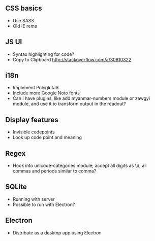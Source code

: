 ## CSS basics

- Use SASS
- Old IE rems

## JS UI

- Syntax highlighting for code?
- Copy to Clipboard http://stackoverflow.com/a/30810322

## i18n

- Implement PolyglotJS
- Include more Google Noto fonts
- Can I have plugins, like add myanmar-numbers module or zawgyi module, and use it to transform output in the readout?

## Display features

- Invisible codepoints
- Look up code point and meaning

## Regex

- Hook into unicode-categories module; accept all digits as \d; all commas and periods similar to comma?

## SQLite

- Running with server
- Possible to run with Electron?

## Electron

- Distribute as a desktop app using Electron
